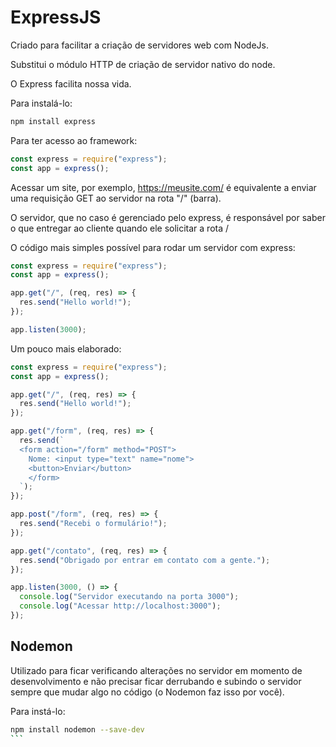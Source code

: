 # ExpressJS

Criado para facilitar a criação de servidores web com NodeJs.

Substitui o módulo HTTP de criação de servidor nativo do node.

O Express facilita nossa vida.

Para instalá-lo:

```bash
npm install express
```

Para ter acesso ao framework:

```js
const express = require("express");
const app = express();
```

Acessar um site, por exemplo, https://meusite.com/ é equivalente a enviar uma requisição GET ao servidor na rota "/" (barra).

O servidor, que no caso é gerenciado pelo express, é responsável por saber o que entregar ao cliente quando ele solicitar a rota /

O código mais simples possível para rodar um servidor com express:

```js
const express = require("express");
const app = express();

app.get("/", (req, res) => {
  res.send("Hello world!");
});

app.listen(3000);
```

Um pouco mais elaborado:

```js
const express = require("express");
const app = express();

app.get("/", (req, res) => {
  res.send("Hello world!");
});

app.get("/form", (req, res) => {
  res.send(`
  <form action="/form" method="POST">
    Nome: <input type="text" name="nome">
    <button>Enviar</button>
    </form>
  `);
});

app.post("/form", (req, res) => {
  res.send("Recebi o formulário!");
});

app.get("/contato", (req, res) => {
  res.send("Obrigado por entrar em contato com a gente.");
});

app.listen(3000, () => {
  console.log("Servidor executando na porta 3000");
  console.log("Acessar http://localhost:3000");
});
```

## Nodemon

Utilizado para ficar verificando alterações no servidor em momento de desenvolvimento e não precisar ficar derrubando e subindo o servidor sempre que mudar algo no código (o Nodemon faz isso por você).

Para instá-lo:

````bash
npm install nodemon --save-dev
```
````
